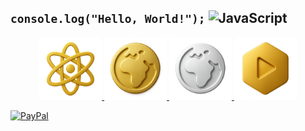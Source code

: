 ## `console.log("Hello, World!");` ![JavaScript](https://img.shields.io/badge/javascript-%23323330.svg?style=plastic&logo=javascript&logoColor=%23F7DF1E)

<p align="center">
  <a href="https://apps.apple.com/app/id6447283144">
    <img src="Images/SwizzAI.png" alt="SwizzAI" width="100"/>
  </a>
    <a href="https://apps.apple.com/app/id1660167141">
    <img src="Images/SwizzVPN.png" alt="SwizzVPN" width="100"/>
  </a>
  <a href="https://apps.apple.com/app/id6746919640">
    <img src="Images/SwizzVPNLite.png" alt="SwizzVPN Lite" width="100"/>
  </a>
  <a href="https://apps.apple.com/app/id6466721604">
    <img src="Images/SwizzTube.png" alt="SwizzTube" width="100"/>
  </a>
</p>

[![PayPal](https://img.shields.io/badge/PayPal-00457C?style=for-the-badge&logo=paypal&logoColor=white)](https://paypal.me/luxydev)

